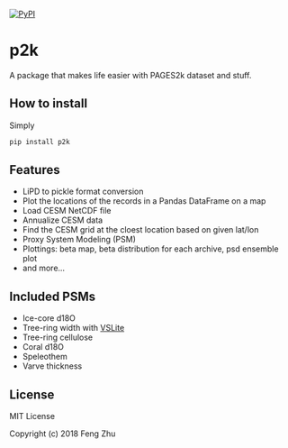 [![PyPI](https://img.shields.io/pypi/v/p2k.svg)]()

# p2k

A package that makes life easier with PAGES2k dataset and stuff.

## How to install
Simply
```bash
pip install p2k
```

## Features

+ LiPD to pickle format conversion
+ Plot the locations of the records in a Pandas DataFrame on a map
+ Load CESM NetCDF file
+ Annualize CESM data
+ Find the CESM grid at the cloest location based on given lat/lon
+ Proxy System Modeling (PSM)
+ Plottings: beta map, beta distribution for each archive, psd ensemble plot
+ and more...

## Included PSMs

+ Ice-core d18O
+ Tree-ring width with [VSLite](https://github.com/suztolwinskiward/VSLiteR)
+ Tree-ring cellulose
+ Coral d18O
+ Speleothem
+ Varve thickness

## License
MIT License

Copyright (c) 2018 Feng Zhu

